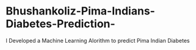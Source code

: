 # Bhushankoliz-Pima-Indians-Diabetes-Prediction-
I Developed a Machine Learning Alorithm to predict Pima Indian Diabetes
